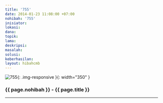 ```yaml
---
title: '755'
date: 2014-01-23 11:08:00 +07:00
nohibah: '755'
inisiator:
lokasi:
dana:
topik:
lama:
deskripsi:
masalah:
solusi:
keberhasilan:
layout: hibahcmb
---
```


![755](/static/img/hibahcmb/755.png){: .img-responsive }{: width="350" }

### {{ page.nohibah }} - {{ page.title }}

---
